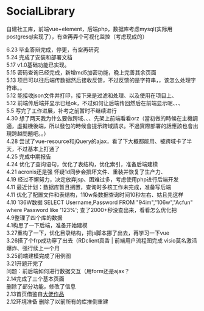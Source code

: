 # SocialLibrary
自建社工库，前端vue+element，后端php，数据库考虑mysql(实际用postgresql实现了），有空再弄个可视化监控（考虑现成的）<br>

6.23 毕业答辩完成，停更，有空再研究<br>
5.24 完成了安装和部署文档<br>
5.17 v1.0基础功能已实现。<br>
5.15 密码查询已经完成，新增md5加密功能，晚上完善其余页面 <br>
5.13 项目可以往后端传数据然后接收反馈，不过反馈的是字符串，，该怎么处理字符串。。<br>
5.12 能接收json文件并打印，接下来是过滤和处理、以及使用在项目上、<br>
5.12 前端传后端并显示已经ok，不过如何让后端传回然后在前端显示呢、、、<br>
5.5  写完了工作进展，补考之前暂时不继续进行<br>
4.30 想了两天我为什么要做跨域、、、先架上前端看看orz（當初做的時候在主機調適，虛擬機後端，所以發包的時候會提示跨域請求。不過實際部署的話應該也會出現跨越問題吧。。）<br>
4.28 尝试了vue-resource和jQuery的ajax，看了下大概都能用、被跨域卡了半天，不过基本上打通了<br>
4.25 完成中期报告<br>
4.24 优化了查询语句，优化了表结构，优化索引，准备后端建模<br>
4.21 acronis还是强 怀疑1d同步会损坏文件、重装并恢复了生产力、<br>
4.19 经过不懈努力，决定放弃jsp、困难过多，考虑使用php进行后端开发<br>
4.11 最近计划：数据库暂且搁置，查询时多核工作未完成，准备写后端<br>
4.11 优化了配置文件和表结构，110w条数据查询时间10秒左右、姑且先这样<br>
4.10 136W数据 SELECT Username,Password FROM "94im","106w","Acfun" where Password like '123%'; 查了2000+秒没查出来，看看怎么优化把<br>
4.9整理了四个库的数据<br>
4.1构思了一下后端，准备开始建模<br>
3.27重构了一下，优化目录结构，把js脚本挪了出去，再学习一下vue<br>
3.26搭了个frp成功穿了出去（RDclient真香   | 前端用户流程图完成  visio莫名激活爆炸、强行续上一个月<br>
3.25前端建模完成了用例图<br>
3.21开题开完了<br>
问题：前后端如何进行数据交互（用form还是ajax？<br>
2.14完成了三个基本页面<br>
删除了部分功能，修改了信息<br>
2.13首页借鉴自<a href="https://github.com/dmego/home.github.io">大佬作品</a><br>
2.12环境准备  删除了以前所有的库推倒重建<br>
